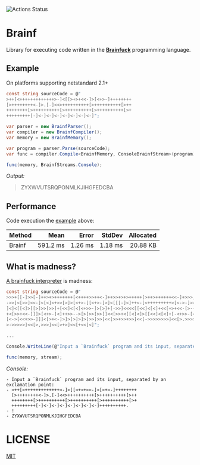 ![Actions Status](https://github.com/aikidos/Brainf/workflows/build/badge.svg)

Brainf
===

Library for executing code written in the [**Brainfuck**](https://en.wikipedia.org/wiki/Brainfuck) programming language.

Example
---

On platforms supporting netstandard 2.1+

```csharp
const string sourceCode = @"
>++[<+++++++++++++>-]<[[>+>+<<-]>[<+>-]++++++++
[>++++++++<-]>.[-]<<>++++++++++[>++++++++++[>++
++++++++[>++++++++++[>++++++++++[>++++++++++[>+
+++++++++[-]<-]<-]<-]<-]<-]<-]<-]";

var parser = new BrainfParser();
var compiler = new BrainfCompiler();
var memory = new BrainfMemory();

var program = parser.Parse(sourceCode);
var func = compiler.Compile<BrainfMemory, ConsoleBrainfStream>(program);

func(memory, BrainfStreams.Console);
```

*Output:*
> ZYXWVUTSRQPONMLKJIHGFEDCBA

Performance
---

Code execution the [example](#example) above:

| Method |     Mean |   Error |  StdDev | Allocated |
|------- |---------:|--------:|--------:|----------:|
| Brainf | 591.2 ms | 1.26 ms | 1.18 ms |  20.88 KB |

What is madness?
---

[A brainfuck interpreter](http://www.hevanet.com/cristofd/brainfuck/dbfi.b) is madness:

```csharp
const string sourceCode = @"
>>>+[[-]>>[-]++>+>+++++++[<++++>>++<-]++>>+>+>+++++[>++>++++++<<-]+>>>,<++[[>[
->>]<[>>]<<-]<[<]<+>>[>]>[<+>-[[<+>-]>]<[[[-]<]++<-[<+++++++++>[<->-]>>]>>]]<<
]<]<[[<]>[[>]>>[>>]+[<<]<[<]<+>>-]>[>]+[->>]<<<<[[<<]<[<]+<<[+>+<<-[>-->+<<-[>
+<[>>+<<-]]]>[<+>-]<]++>>-->[>]>>[>>]]<<[>>+<[[<]<]>[[<<]<[<]+[-<+>>-[<<+>++>-
[<->[<<+>>-]]]<[>+<-]>]>[>]>]>[>>]>>]<<[>>+>>+>>]<<[->>>>>>>>]<<[>.>>>>>>>]<<[
>->>>>>]<<[>,>>>]<<[>+>]<<[+<<]<]";

...

Console.WriteLine(@"Input a `Brainfuck` program and its input, separated by an exclamation point:");

func(memory, stream);
```

*Console:*
```
- Input a `Brainfuck` program and its input, separated by an exclamation point:
- >++[<+++++++++++++>-]<[[>+>+<<-]>[<+>-]++++++++
  [>++++++++<-]>.[-]<<>++++++++++[>++++++++++[>++
  ++++++++[>++++++++++[>++++++++++[>++++++++++[>+
  +++++++++[-]<-]<-]<-]<-]<-]<-]<-]++++++++++.
- !
- ZYXWVUTSRQPONMLKJIHGFEDCBA
```

LICENSE
===
[MIT](LICENSE)
